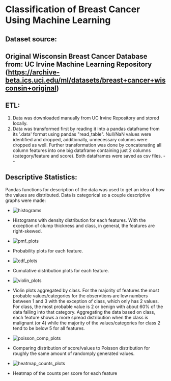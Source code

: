 # Classification of Breast Cancer Using Machine Learning

## Dataset source:

Original Wisconsin Breast Cancer Database from: UC Irvine Machine Learning Repository (https://archive-beta.ics.uci.edu/ml/datasets/breast+cancer+wisconsin+original)
--
## ETL:
1. Data was downloaded manually from UC Irvine Repository and stored locally.
2. Data was transformed first by reading it into a pandas dataframe from its '.data' format using pandas "read_table". Null/NaN values were identified and dropped, additionally, unnecessary columns were dropped as well. Further transformation was done by concatenating all column features into one big dataframe containing just 2 columns (category/feature and score). Both dataframes were saved as csv files.
--
## Descriptive Statistics:
Pandas functions for description of the data was used to get an idea of how the values are distributed.
Data is categorical so a couple descriptive graphs were made:

 - ![histograms](https://user-images.githubusercontent.com/80008461/174682516-e2228b23-9919-4b4e-a1a0-aae0b1b5a5bf.png)
 - Histograms with density distribution for each features. With the exception of clump thickness and class, in general, the features are right-skewed.


- ![pmf_plots](https://user-images.githubusercontent.com/80008461/174682607-4b30b886-d297-4106-a3c9-8ec6584497a9.png)
- Probability plots for each feature.

- ![cdf_plots](https://user-images.githubusercontent.com/80008461/174682689-1ebdd3a9-d37a-44af-8cfb-0b0ac9bc8303.png)
- Cumulative distribution plots for each feature.

- ![violin_plots](https://user-images.githubusercontent.com/80008461/174682742-65939387-fe20-456f-a676-2feab325848b.png)
- Violin plots aggregated by class. For the majority of features the most probable values/categories for the observtions are low numbers between 1 and 3 with the exception of class, which only has 2 values. For class, the most probable value is 2 or benign with about 60% of the data falling into that category. Aggregating the data based on class, each feature shows a more spread distribution when the class is malignant (or 4) while the majority of the values/categories for class 2 tend to be below 5 for all features.

- ![poisson_comp_plots](https://user-images.githubusercontent.com/80008461/174682879-8cfe8448-056f-4f46-90b3-1bfd195b657d.png)
- Comparing distribution of score/values to Poisson distribution for roughly the same amount of randomply generated values.


- ![heatmap_counts_plots](https://user-images.githubusercontent.com/80008461/174682970-ff6b1a86-9c5c-4f86-9b83-9c18a87ab937.png)
- Heatmap of the counts per score for each feature

